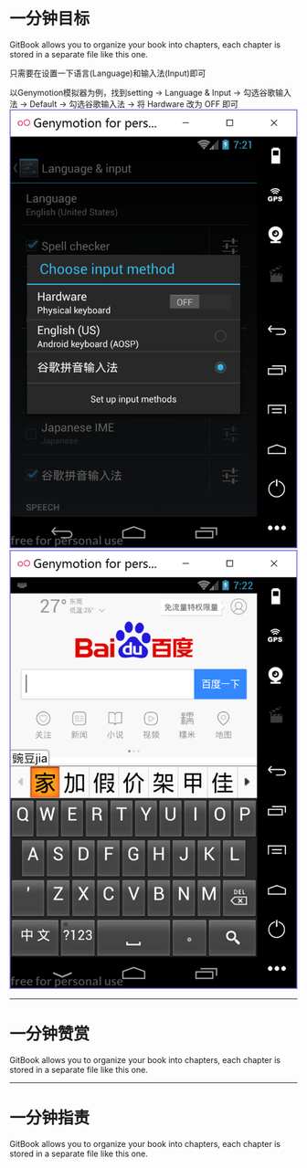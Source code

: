 # 一分钟目标

GitBook allows you to organize your book into chapters, each chapter is stored in a separate file like this one.

只需要在设置一下语言\(Language\)和输入法\(Input\)即可

以Genymotion模拟器为例，找到setting -&gt; Language & Input -&gt; 勾选谷歌输入法 -&gt; Default -&gt; 勾选谷歌输入法 -&gt; 将 Hardware 改为 OFF 即可![](/assets/ghjghjg.png)![](/assets/123123asdasd.png)

---

# 一分钟赞赏

GitBook allows you to organize your book into chapters, each chapter is stored in a separate file like this one.

---

# 一分钟指责

GitBook allows you to organize your book into chapters, each chapter is stored in a separate file like this one.

